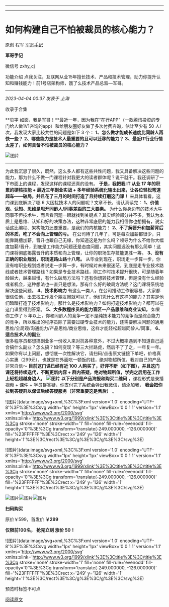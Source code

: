 ----------------------------------------
----------------------------------------
#  如何构建自己不怕被裁员的核心能力？

原创 程军  [ 军哥手记 ](javascript:void\(0\);)

**军哥手记** ![]()

微信号 zxhy_cj

功能介绍 点我关注，互联网从业15年擅长技术、产品和技术管理，助力你提升认知和赚钱能力！前1号店架构师，饿了么技术产品总监—军哥。

____

_2023-04-04 00:37_ _发表于 上海_

收录于合集

**见字 如面，我是军哥！**最近一年，因为我在“在行APP”（一款腾讯投资的专门给人做1V1咨询的app）和给朋友圈好友做了多次付费咨询，估计至少有 50
人/次，我发现大家比较共性的问题是如下 3 个： **1、怎么做才能成长速度比同龄人再快一些？** **2、哪些能力是技术人最重要的且可以迁移的能力？**
**3、最近IT行业行情太差了，如何具备不怕被裁员的核心能力？**

![图片](https://mmbiz.qpic.cn/mmbiz_jpg/zoS8kK5mlOksYvbE5Rs8qL77f1dp8fTPrMzWicmKkg4muVqBrvy5q2QAOW9uswfCLxSk4m8lxPgQibdK4G7OrjCg/640?wx_fmt=jpeg&wxfrom=5&wx_lazy=1&wx_co=1)
****

  
为此我沉思了很久，既然，这么多人都有这些共性问题，我又具备解决这些问题的能力，那为什么不做一门课程针对我更大的读者群体呢？说干就干。我还调研了一下市面上的课程，发现这样的课程还真的没有。
**于是，我把我 IT 从业 17 年的积累的硬核技能 + 最近三年副业实战 +
多年经验系统化输出出来，让各位轻松弯道超车——破局，并且花了三月的时间打造了且持续打磨这门课！** 来具体看看，这门课到底解决了哪 6
大困扰技术人的问题呢？文章不长，请认真读完： **1、价值观、认知、思维是甩开同龄人/同事差距的三大要素。**
为什么你身边有的技术大牛同事不但技术牛，而且看问题一眼就找到关键点？其实经验部分并不多，我认为本质上是思维、认知和好的决策办法，这种非常底层的能力我相信你也想拥有，说实话这比编程、架构能力还要重要，是我们的内核能力！
**2、不了解晋升和加薪背后的本质，吃了不会向上管理的亏。**
在公司待了几年了，可是每次加薪都很少，只能靠跳槽加薪，晋升也跟自己无缘，你知道这是为什么吗？领导为什么不给你大幅度加薪/晋升，到底是工作能力问题还是态度问题，其实问题远没有那么简单！这门课将彻底揭露晋升的本质和向上管理，让你的职场生存技能更胜一筹。
**3、没有正确的职业规划，职场道路山路十八弯。**
从毕业到现在，职场走一步算一步，你没有啥职业规划或者说走一步算一步，有时候对未来很迷茫，到底是走专业技术路线或者技术管理路线？如果是专业技术路线，刚工作时技术提升很快，可是随着年龄越大，越来越慢，有什么破局方法吗？还有你想转技术管理，但是没有什么经验或者机会，这种想法也一直只是想法，那有什么好的破局方法呢？这门课将系统地解决这些问题。
**4、技术影响力**
有这么一类人，在公司推动工作很容易，大家都很信任他，出去找工作发个朋友圈就可以了，他们凭什么有这样的能力？其实是他们暗暗打造了技术影响力。那什么是技术影响力？如何打造技术影响力？都可以在这门课里得到答案。
**5、大多数程序员的能力盲区—产品思维和商业认知。** 如果你工作了 5
年以上，你和同龄人的竞争一定不是纯技术能力的竞争而是综合能力的竞争，所以胜出的程序员除了需要过硬专业技术的能力，还需要解决问题的通用思维/全局观/沟通能力/产品思维/商业思维，这样才能轻松超越同龄人/同事。
**6、适合技术人的副业**  
很多程序员都想搞副业多一份收入来对抗各种意外，不过大概率遇到不知道自己适合搞什么副业？怎么搞？如何变现？等三大拦路虎，然后不了了之，一年复一年。如果你有以上问题，想彻底一次性解决它，请扫码/点击原文链接下单吧，价格真心实惠（299元），也就是在外面吃一顿饭的钱，绝对物超所值，我对自己的产品非常自信～
**目前这门课已经有近 100 人购买了，好评不断（如下图），并且这门课还将持续迭代，不断更新内容 +
群内答疑，绝对物超所值，学完之后用在工作上轻松超越身边人。**
**![图片](https://mmbiz.qpic.cn/mmbiz_jpg/zoS8kK5mlOnLD4yicaccIUZU98ept4QwkvEqNV2NGm5pFsX8yxILenPQOc3sAvvgI0jWicfZKZJWrX6bVmq7E63A/640?wx_fmt=jpeg&wxfrom=5&wx_lazy=1&wx_co=1)**
**以下分别是产品海报和购买二维码** ，课程形式是录播视频 + 课件 + 学员群答疑，你支付完了系统会弹出我微信，请添加我，
**我会把你拉到答疑群以保证后续答疑服务（非常重要这是售后）** 。

![图片](data:image/svg+xml,%3C%3Fxml version='1.0' encoding='UTF-8'%3F%3E%3Csvg
width='1px' height='1px' viewBox='0 0 1 1' version='1.1'
xmlns='http://www.w3.org/2000/svg'
xmlns:xlink='http://www.w3.org/1999/xlink'%3E%3Ctitle%3E%3C/title%3E%3Cg
stroke='none' stroke-width='1' fill='none' fill-rule='evenodd' fill-
opacity='0'%3E%3Cg transform='translate\(-249.000000, -126.000000\)'
fill='%23FFFFFF'%3E%3Crect x='249' y='126' width='1'
height='1'%3E%3C/rect%3E%3C/g%3E%3C/g%3E%3C/svg%3E)

![图片](data:image/svg+xml,%3C%3Fxml version='1.0' encoding='UTF-8'%3F%3E%3Csvg
width='1px' height='1px' viewBox='0 0 1 1' version='1.1'
xmlns='http://www.w3.org/2000/svg'
xmlns:xlink='http://www.w3.org/1999/xlink'%3E%3Ctitle%3E%3C/title%3E%3Cg
stroke='none' stroke-width='1' fill='none' fill-rule='evenodd' fill-
opacity='0'%3E%3Cg transform='translate\(-249.000000, -126.000000\)'
fill='%23FFFFFF'%3E%3Crect x='249' y='126' width='1'
height='1'%3E%3C/rect%3E%3C/g%3E%3C/g%3E%3C/svg%3E)

  

![图片](https://mmbiz.qpic.cn/mmbiz_png/b96CibCt70iaajvl7fD4ZCicMcjhXMp1v6UibM134tIsO1j5yqHyNhh9arj090oAL7zGhRJRq6cFqFOlDZMleLl4pw/640?wx_fmt=png&wxfrom=5&wx_lazy=1&wx_co=1)![图片](https://mmbiz.qpic.cn/mmbiz_png/b96CibCt70iaajvl7fD4ZCicMcjhXMp1v6UibM134tIsO1j5yqHyNhh9arj090oAL7zGhRJRq6cFqFOlDZMleLl4pw/640?wx_fmt=png&wxfrom=5&wx_lazy=1&wx_co=1)![图片](https://mmbiz.qpic.cn/mmbiz_png/b96CibCt70iaajvl7fD4ZCicMcjhXMp1v6UibM134tIsO1j5yqHyNhh9arj090oAL7zGhRJRq6cFqFOlDZMleLl4pw/640?wx_fmt=png&wxfrom=5&wx_lazy=1&wx_co=1)

 **扫码购买**

原价￥599，首发价 **￥299**

 **仅限前100名，** **抢完立刻 涨价 50！**

  

![图片](data:image/svg+xml,%3C%3Fxml version='1.0' encoding='UTF-8'%3F%3E%3Csvg
width='1px' height='1px' viewBox='0 0 1 1' version='1.1'
xmlns='http://www.w3.org/2000/svg'
xmlns:xlink='http://www.w3.org/1999/xlink'%3E%3Ctitle%3E%3C/title%3E%3Cg
stroke='none' stroke-width='1' fill='none' fill-rule='evenodd' fill-
opacity='0'%3E%3Cg transform='translate\(-249.000000, -126.000000\)'
fill='%23FFFFFF'%3E%3Crect x='249' y='126' width='1'
height='1'%3E%3C/rect%3E%3C/g%3E%3C/g%3E%3C/svg%3E)

预览时标签不可点

[阅读原文](javascript:;)

